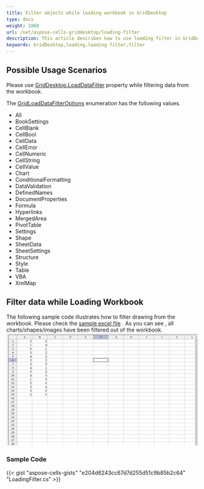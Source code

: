 ```yaml
---
title: Filter objects while loading workbook in GridDesktop
type: docs
weight: 1060
url: /net/aspose-cells-griddesktop/loading-filter
description: This article describes how to use loading filter in GridDesktop.
keywords: GridDesktop,loading,loading filter,filter
---
```


## **Possible Usage Scenarios**
Please use [GridDesktop.LoadDataFilter](https://reference.aspose.com/cells/net/aspose.cells.griddesktop/griddesktop/properties/loaddatafilter) property while filtering data from the workbook.

The [GridLoadDataFilterOptions](https://reference.aspose.com/cells/net/aspose.cells.griddesktop.data/gridloaddatafilteroptions) enumeration has the following values.
- All
- BookSettings
- CellBlank
- CellBool
- CellData
- CellError
- CellNumeric
- CellString
- CellValue
- Chart
- ConditionalFormatting
- DataValidation
- DefinedNames
- DocumentProperties
- Formula
- Hyperlinks
- MergedArea
- PivotTable
- Settings
- Shape
- SheetData
- SheetSettings
- Structure
- Style
- Table
- VBA
- XmlMap
## **Filter data while Loading Workbook**
The following sample code illustrates how to filter drawing from the workbook. Please check the [sample excel file](5472489.xlsx) . As you can see , all charts/shapes/images have been filtered out of the workbook.
![workbook without image](nodrawing.png)
### **Sample Code**
{{< gist "aspose-cells-gists" "e204d6243cc67d7d255d51c9b85b2c64" "LoadingFilter.cs" >}}
 